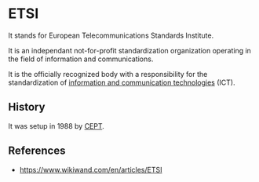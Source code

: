 # ETSI

It stands for European Telecommunications Standards Institute.

It is an independant not-for-profit standardization organization operating in the field of information and communications.

It is the officially recognized body with a responsibility for the standardization of [information and communication technologies](https://www.wikiwand.com/en/articles/Information_and_communication_technologies "Information and communication technologies") (ICT).

## History

It was setup in 1988 by [CEPT](networking/cept).

## References

- https://www.wikiwand.com/en/articles/ETSI
